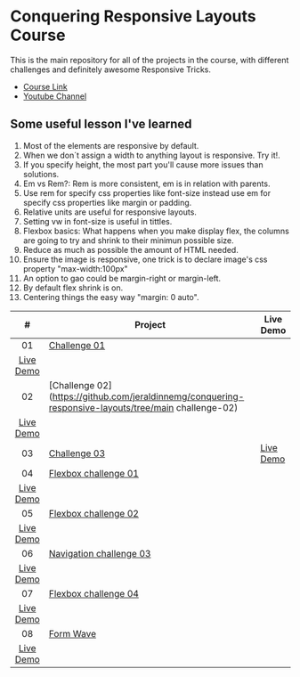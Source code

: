 # Conquering Responsive Layouts Course

This is the main repository for all of the projects in the course, with different challenges and definitely awesome Responsive Tricks.

-   [Course Link](https://courses.kevinpowell.co/view/courses/conquering-responsive-layouts)
-   [Youtube Channel](https://www.youtube.com/kepowob)


## Some useful lesson I've learned

1. Most of the elements are responsive by default.
2. When we don´t assign a width to anything layout is responsive. Try it!.
3. If you specify height, the most part you'll cause more issues than solutions.
4. Em vs Rem?: Rem is more consistent, em is in relation with parents.
5. Use rem for specify css properties like font-size instead use em for specify css properties like margin or padding.
6. Relative units are useful for responsive layouts.
7. Setting vw in font-size is useful in tittles.
8. Flexbox basics: What happens when you make display flex, the columns are going to try and shrink to their minimun possible size.
9. Reduce as much as possible the amount of HTML needed.
10. Ensure the image is responsive, one trick is to declare image's css property "max-width:100px"
11. An option to gao could be margin-right or margin-left.
12. By default flex shrink is on.
13. Centering things the easy way "margin: 0 auto".

|  #  | Project                                                                                                                     | Live Demo                                                                         |
| :-: | --------------------------------------------------------------------------------------------------------------------------- | --------------------------------------------------------------------------------- |
| 01  | [Challenge 01](https://github.com/jeraldinnemg/conquering-responsive-layouts/tree/main/challenge-01)                                                                    | 
[Live Demo](https://jeraldinnemg.github.io/challenge-01)                                                                            |
| 02  | [Challenge 02](https://github.com/jeraldinnemg/conquering-responsive-layouts/tree/main challenge-02)                                                                     | 
[Live Demo](https://jeraldinnemg.github.io/challenge-02)                          |
| 03  | [Challenge 03](https://github.com/jeraldinnemg/conquering-responsive-layouts/tree/main/challenge-03)                       | [Live Demo](https://jeraldinnemg.github.io/challenge-03)                           |
| 04  | [Flexbox challenge 01](https://github.com/jeraldinnemg/conquering-responsive-layouts/tree/main/flexbox-challenge-01)                                                                | 
[Live Demo](https://jeraldinnemg.github.io/flexbox-challenge-01)                     |
| 05  | [Flexbox challenge 02](https://github.com/jeraldinnemg/conquering-responsive-layouts/tree/main/flexbox-challenge-02)                                                                | 
[Live Demo](https://jeraldinnemg.github.io/flexbox-challenge-02)                       |
| 06  | [Navigation challenge 03](https://github.com/jeraldinnemg/conquering-responsive-layouts/tree/main/nav-challenge-03)                                                                     | 
[Live Demo](https://jeraldinnemg.github.io/nav-challenge-03)                            |
| 07  | [Flexbox challenge 04](https://github.com/jeraldinnemg/conquering-responsive-layouts/tree/main/flexbox-challenge-04)                                                                    |
[Live Demo](https://jeraldinnemg.github.io/flexbox-challenge-04)                         |
| 08  | [Form Wave](ttps://github.com/jeraldinnemg/conquering-responsive-layouts/tree/main/mediaqueries)                                         | 
[Live Demo](https://jeraldinnemg.github.io/mediqueries)                            |                                          |


